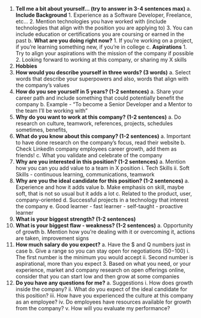 1. **Tell me a bit about yourself... (try to answer in 3-4 sentences max)**
    a. **Include Background**
        1. Experience as a Software Developer, Freelance, etc...
        2. Mention technologies you have worked with (include technologies that align with the position you are applying to)
        3. You can include education or certifications you are coursing or earned in the past
    b. **What are you doing right now?** 
        1. If you’re working on a project, if you’re learning something new, if you’re in college
    c. **Aspirations**
        1. Try to align your aspirations with the mission of the company if possible
        2. Looking forward to working at this company, or sharing my X skills
2. **Hobbies**
3. **How would you describe yourself in three words? (3 words)**
    a. Select words that describe your superpowers and also, words that align with the company’s values
4. **How do you see yourself in 5 years? (1-2 sentences)**
    a. Share your career path and include something that could potentially benefit the company
    b. Example - “To become a Senior Developer and a Mentor to the team I’ll be working with”
5. **Why do you want to work at this company? (1-2 sentences)**
    a. Do research on culture, teamwork, references, projects, schedules sometimes, benefits,
6. **What do you know about this company? (1-2 sentences)**
    a. Important to have done research on the company’s focus, read their website
    b. Check LinkedIn company employees career growth, add them as friends!
    c. What you validate and celebrate of the company
7. **Why are you interested in this position? (1-2 sentences)**
    a. Mention how you can you add value to a team in X position
        i. Tech Skills
        ii. Soft Skills - continuous learning, communications, teamwork
8. **Why are you the ideal candidate for this position? (1-2 sentences)**
    a. Experience and how it adds value
    b. Make emphasis on skill, maybe soft, that is not so usual but it adds a lot
    c. Related to the product, user, company-oriented
    d. Successful projects in a technology that interest the company
    e. Good learner - fast learner - self-taught - proactive learner
9. **What is your biggest strength? (1-2 sentences)**
10. **What is your biggest flaw - weakness? (1-2 sentences)**
    a. Opportunity of growth
    b. Mention how you’re dealing with it or overcoming it, actions are taken, improvement signs
11. **How much salary do you expect?**
    a. Have the $ and Q numbers just in case
    b. Give a range so you can stay open for negotiations (50$-100$)
        i. The first number is the minimum you would accept
        ii. Second number is aspirational, more than you expect
    3. Based on what you need, or your experience, market and company research on open offerings online, consider that you can start low and then grow at some companies 
12. **Do you have any questions for me?**
    a. Suggestions
        i. How does growth inside the company?
        ii. What do you expect of the ideal candidate for this position?
        iii. How have you experienced the culture at this company as an employee?
        iv. Do employees have resources available for growth from the company?
        v. How will you evaluate my performance?
